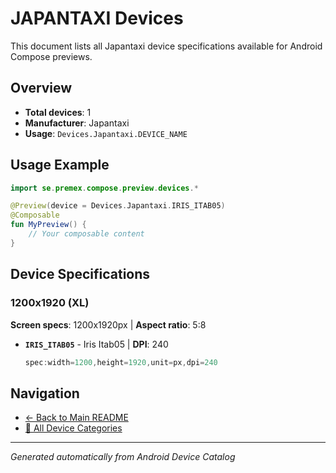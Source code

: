 # JAPANTAXI Devices

This document lists all Japantaxi device specifications available for Android Compose previews.

## Overview

- **Total devices**: 1
- **Manufacturer**: Japantaxi
- **Usage**: `Devices.Japantaxi.DEVICE_NAME`

## Usage Example

```kotlin
import se.premex.compose.preview.devices.*

@Preview(device = Devices.Japantaxi.IRIS_ITAB05)
@Composable
fun MyPreview() {
    // Your composable content
}
```

## Device Specifications

### 1200x1920 (XL)

**Screen specs**: 1200x1920px | **Aspect ratio**: 5:8

- **`IRIS_ITAB05`** - Iris Itab05 | **DPI**: 240
  ```kotlin
  spec:width=1200,height=1920,unit=px,dpi=240
  ```

## Navigation

- [← Back to Main README](../../README.md)
- [📱 All Device Categories](../README.md)

---
*Generated automatically from Android Device Catalog*
